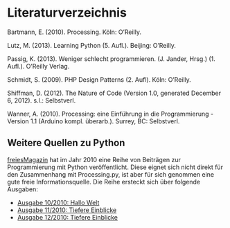 # Literaturverzeichnis

Bartmann, E. (2010). Processing. Köln: O’Reilly.

Lutz, M. (2013). Learning Python (5. Aufl.). Beijing: O’Reilly.

Passig, K. (2013). Weniger schlecht programmieren. (J. Jander, Hrsg.) (1. Aufl.). O’Reilly Verlag.

Schmidt, S. (2009). PHP Design Patterns (2. Aufl). Köln: O’Reilly.

Shiffman, D. (2012). The Nature of Code (Version 1.0, generated December 6, 2012). s.l.: Selbstverl.

Wanner, A. (2010). Processing: eine Einführung in die Programmierung - Version 1.1 (Arduino kompl. überarb.). Surrey, BC: Selbstverl.

## Weitere Quellen zu Python

[freiesMagazin](http://www.freiesmagazin.de/) hat im Jahr 2010 eine Reihe von Beiträgen zur Programmierung mit Python veröffentlicht. Diese eignet sich nicht direkt für den Zusammenhang mit Processing.py, ist aber für sich genommen eine gute freie Informationsquelle. Die Reihe ersteckt sich über folgende Ausgaben:

* [Ausgabe 10/2010: Hallo Welt](http://www.freiesmagazin.de/freiesMagazin-2010-10)
* [Ausgabe 11/2010: Tiefere Einblicke](http://www.freiesmagazin.de/freiesMagazin-2010-11)
* [Ausgabe 12/2010: Tiefere Einblicke](http://www.freiesmagazin.de/freiesMagazin-2010-12)